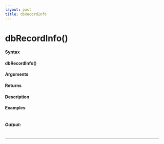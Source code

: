 ```yaml
---
layout: post
title: dbRecordInfo
---
```


# dbRecordInfo()


#### Syntax

#### dbRecordInfo()

#### Arguments

#### Returns

#### Description

#### Examples

```

```

##### Output:

```

```

---
